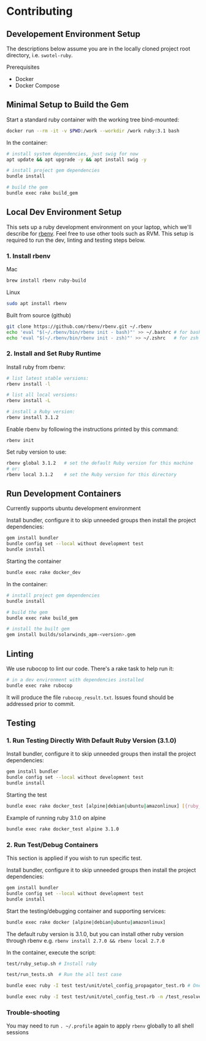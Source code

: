 # Contributing

## Developement Environment Setup

The descriptions below assume you are in the locally cloned project root directory, i.e. `swotel-ruby`.

Prerequisites
* Docker
* Docker Compose

## Minimal Setup to Build the Gem

Start a standard ruby container with the working tree bind-mounted:
```bash
docker run --rm -it -v $PWD:/work --workdir /work ruby:3.1 bash
```

In the container:
```bash
# install system dependencies, just swig for now
apt update && apt upgrade -y && apt install swig -y

# install project gem dependencies
bundle install

# build the gem
bundle exec rake build_gem
```

## Local Dev Environment Setup

This sets up a ruby development environment on your laptop, which we'll describe for [rbenv](https://github.com/rbenv/rbenv).  Feel free to use other tools such as RVM.  This setup is required to run the dev, linting and testing steps below.

### 1. Install rbenv

Mac
```bash
brew install rbenv ruby-build
```

Linux
```bash
sudo apt install rbenv
```

Built from source (github)
```bash
git clone https://github.com/rbenv/rbenv.git ~/.rbenv
echo 'eval "$(~/.rbenv/bin/rbenv init - bash)"' >> ~/.bashrc # for bash
echo 'eval "$(~/.rbenv/bin/rbenv init - zsh)"' >> ~/.zshrc   # for zsh
```

### 2. Install and Set Ruby Runtime

Install ruby from rbenv:
```bash
# list latest stable versions:
rbenv install -l

# list all local versions:
rbenv install -L

# install a Ruby version:
rbenv install 3.1.2
```

Enable rbenv by following the instructions printed by this command:
```
rbenv init
```

Set ruby version to use:
```bash
rbenv global 3.1.2   # set the default Ruby version for this machine
# or:
rbenv local 3.1.2    # set the Ruby version for this directory
```

## Run Development Containers

Currently supports ubuntu development environment

Install bundler, configure it to skip unneeded groups then install the project dependencies:
```bash
gem install bundler
bundle config set --local without development test
bundle install
```

Starting the container
```bash
bundle exec rake docker_dev
```

In the container:
```bash
# install project gem dependencies
bundle install

# build the gem
bundle exec rake build_gem

# install the built gem
gem install builds/solarwinds_apm-<version>.gem
```

## Linting

We use rubocop to lint our code.  There's a rake task to help run it:

```bash
# in a dev environment with dependencies installed
bundle exec rake rubocop
```

It will produce the file `rubocop_result.txt`.  Issues found should be addressed prior to commit.

## Testing

### 1. Run Testing Directly With Default Ruby Version (3.1.0)

Install bundler, configure it to skip unneeded groups then install the project dependencies:
```bash
gem install bundler
bundle config set --local without development test
bundle install
```

Starting the test
```bash
bundle exec rake docker_test [alpine|debian|ubuntu|amazonlinux] [{ruby_version}]
```

Example of running ruby 3.1.0 on alpine
```bash
bundle exec rake docker_test alpine 3.1.0
```

### 2. Run Test/Debug Containers

This section is applied if you wish to run specific test.

Install bundler, configure it to skip unneeded groups then install the project dependencies:
```bash
gem install bundler
bundle config set --local without development test
bundle install
```

Start the testing/debugging container and supporting services:
```bash
bundle exec rake docker [alpine|debian|ubuntu|amazonlinux]
```

The default ruby version is 3.1.0, but you can install other ruby version through rbenv e.g. `rbenv install 2.7.0 && rbenv local 2.7.0`


In the container, execute the script:
```bash
test/ruby_setup.sh # Install ruby

test/run_tests.sh  # Run the all test case

bundle exec ruby -I test test/unit/otel_config_propagator_test.rb # One file

bundle exec ruby -I test test/unit/otel_config_test.rb -n /test_resolve_propagators_with_defaults/  # A specific test
```

### Trouble-shooting

You may need to run `. ~/.profile` again to apply `rbenv` globally to all shell sessions
